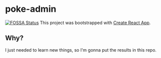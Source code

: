 # poke-admin
[![FOSSA Status](https://app.fossa.com/api/projects/git%2Bgithub.com%2FJuanPabloOS%2Fpoke-admin.svg?type=shield)](https://app.fossa.com/projects/git%2Bgithub.com%2FJuanPabloOS%2Fpoke-admin?ref=badge_shield)
This project was bootstrapped with [Create React App](https://github.com/facebook/create-react-app).

## Why?

I just needed to learn new things, so I'm gonna put the results in this repo.

